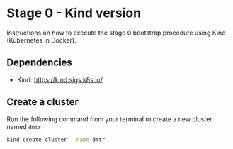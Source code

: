 # Stage 0 - Kind version

Instructions on how to execute the stage 0 bootstrap procedure using Kind (Kubernetes in Docker).

## Dependencies

- Kind: https://kind.sigs.k8s.io/

## Create a cluster

Run the following command from your terminal to create a new cluster named `dmtr`.

```bash
kind create cluster --name dmtr
```